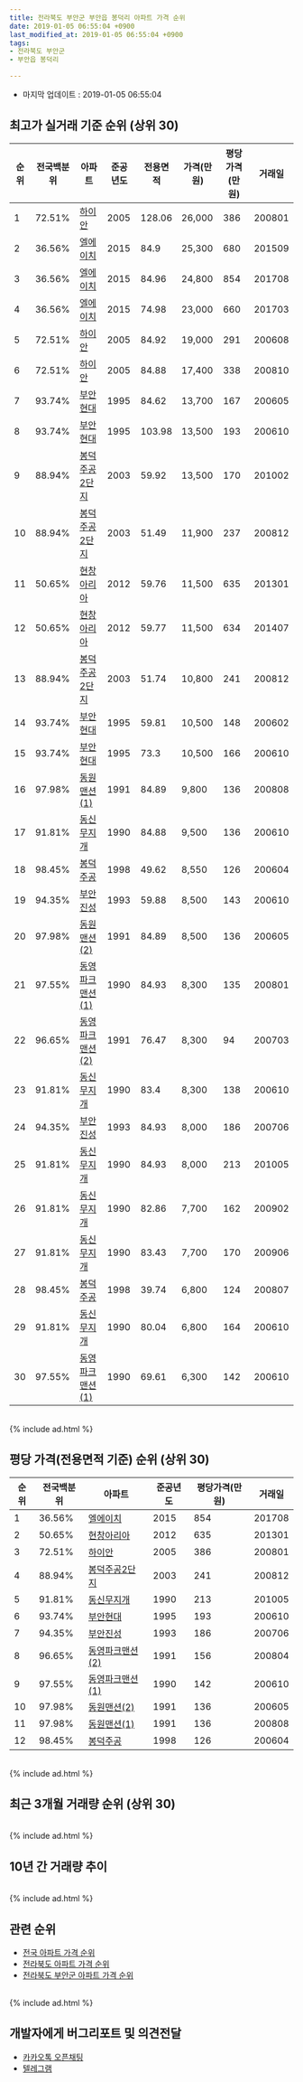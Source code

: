```yaml
---
title: 전라북도 부안군 부안읍 봉덕리 아파트 가격 순위
date: 2019-01-05 06:55:04 +0900
last_modified_at: 2019-01-05 06:55:04 +0900
tags:
- 전라북도 부안군
- 부안읍 봉덕리

---
```


* 마지막 업데이트 : 2019-01-05 06:55:04

## 최고가 실거래 기준 순위 (상위 30)


|순위|전국백분위|아파트|준공년도|전용면적|가격(만원)|평당가격(만원)|거래일|
|---|---|---|---|---|---|---|---|
|1|72.51%|[하이안](https://search.naver.com/search.naver?query=%EC%A0%84%EB%9D%BC%EB%B6%81%EB%8F%84+%EB%B6%80%EC%95%88%EA%B5%B0+%EB%B6%80%EC%95%88%EC%9D%8D+%EB%B4%89%EB%8D%95%EB%A6%AC+%ED%95%98%EC%9D%B4%EC%95%88)|2005|128.06|26,000|386|200801|
|2|36.56%|[엘에이치](https://search.naver.com/search.naver?query=%EC%A0%84%EB%9D%BC%EB%B6%81%EB%8F%84+%EB%B6%80%EC%95%88%EA%B5%B0+%EB%B6%80%EC%95%88%EC%9D%8D+%EB%B4%89%EB%8D%95%EB%A6%AC+%EC%97%98%EC%97%90%EC%9D%B4%EC%B9%98)|2015|84.9|25,300|680|201509|
|3|36.56%|[엘에이치](https://search.naver.com/search.naver?query=%EC%A0%84%EB%9D%BC%EB%B6%81%EB%8F%84+%EB%B6%80%EC%95%88%EA%B5%B0+%EB%B6%80%EC%95%88%EC%9D%8D+%EB%B4%89%EB%8D%95%EB%A6%AC+%EC%97%98%EC%97%90%EC%9D%B4%EC%B9%98)|2015|84.96|24,800|854|201708|
|4|36.56%|[엘에이치](https://search.naver.com/search.naver?query=%EC%A0%84%EB%9D%BC%EB%B6%81%EB%8F%84+%EB%B6%80%EC%95%88%EA%B5%B0+%EB%B6%80%EC%95%88%EC%9D%8D+%EB%B4%89%EB%8D%95%EB%A6%AC+%EC%97%98%EC%97%90%EC%9D%B4%EC%B9%98)|2015|74.98|23,000|660|201703|
|5|72.51%|[하이안](https://search.naver.com/search.naver?query=%EC%A0%84%EB%9D%BC%EB%B6%81%EB%8F%84+%EB%B6%80%EC%95%88%EA%B5%B0+%EB%B6%80%EC%95%88%EC%9D%8D+%EB%B4%89%EB%8D%95%EB%A6%AC+%ED%95%98%EC%9D%B4%EC%95%88)|2005|84.92|19,000|291|200608|
|6|72.51%|[하이안](https://search.naver.com/search.naver?query=%EC%A0%84%EB%9D%BC%EB%B6%81%EB%8F%84+%EB%B6%80%EC%95%88%EA%B5%B0+%EB%B6%80%EC%95%88%EC%9D%8D+%EB%B4%89%EB%8D%95%EB%A6%AC+%ED%95%98%EC%9D%B4%EC%95%88)|2005|84.88|17,400|338|200810|
|7|93.74%|[부안현대](https://search.naver.com/search.naver?query=%EC%A0%84%EB%9D%BC%EB%B6%81%EB%8F%84+%EB%B6%80%EC%95%88%EA%B5%B0+%EB%B6%80%EC%95%88%EC%9D%8D+%EB%B4%89%EB%8D%95%EB%A6%AC+%EB%B6%80%EC%95%88%ED%98%84%EB%8C%80)|1995|84.62|13,700|167|200605|
|8|93.74%|[부안현대](https://search.naver.com/search.naver?query=%EC%A0%84%EB%9D%BC%EB%B6%81%EB%8F%84+%EB%B6%80%EC%95%88%EA%B5%B0+%EB%B6%80%EC%95%88%EC%9D%8D+%EB%B4%89%EB%8D%95%EB%A6%AC+%EB%B6%80%EC%95%88%ED%98%84%EB%8C%80)|1995|103.98|13,500|193|200610|
|9|88.94%|[봉덕주공2단지](https://search.naver.com/search.naver?query=%EC%A0%84%EB%9D%BC%EB%B6%81%EB%8F%84+%EB%B6%80%EC%95%88%EA%B5%B0+%EB%B6%80%EC%95%88%EC%9D%8D+%EB%B4%89%EB%8D%95%EB%A6%AC+%EB%B4%89%EB%8D%95%EC%A3%BC%EA%B3%B52%EB%8B%A8%EC%A7%80)|2003|59.92|13,500|170|201002|
|10|88.94%|[봉덕주공2단지](https://search.naver.com/search.naver?query=%EC%A0%84%EB%9D%BC%EB%B6%81%EB%8F%84+%EB%B6%80%EC%95%88%EA%B5%B0+%EB%B6%80%EC%95%88%EC%9D%8D+%EB%B4%89%EB%8D%95%EB%A6%AC+%EB%B4%89%EB%8D%95%EC%A3%BC%EA%B3%B52%EB%8B%A8%EC%A7%80)|2003|51.49|11,900|237|200812|
|11|50.65%|[현창아리아](https://search.naver.com/search.naver?query=%EC%A0%84%EB%9D%BC%EB%B6%81%EB%8F%84+%EB%B6%80%EC%95%88%EA%B5%B0+%EB%B6%80%EC%95%88%EC%9D%8D+%EB%B4%89%EB%8D%95%EB%A6%AC+%ED%98%84%EC%B0%BD%EC%95%84%EB%A6%AC%EC%95%84)|2012|59.76|11,500|635|201301|
|12|50.65%|[현창아리아](https://search.naver.com/search.naver?query=%EC%A0%84%EB%9D%BC%EB%B6%81%EB%8F%84+%EB%B6%80%EC%95%88%EA%B5%B0+%EB%B6%80%EC%95%88%EC%9D%8D+%EB%B4%89%EB%8D%95%EB%A6%AC+%ED%98%84%EC%B0%BD%EC%95%84%EB%A6%AC%EC%95%84)|2012|59.77|11,500|634|201407|
|13|88.94%|[봉덕주공2단지](https://search.naver.com/search.naver?query=%EC%A0%84%EB%9D%BC%EB%B6%81%EB%8F%84+%EB%B6%80%EC%95%88%EA%B5%B0+%EB%B6%80%EC%95%88%EC%9D%8D+%EB%B4%89%EB%8D%95%EB%A6%AC+%EB%B4%89%EB%8D%95%EC%A3%BC%EA%B3%B52%EB%8B%A8%EC%A7%80)|2003|51.74|10,800|241|200812|
|14|93.74%|[부안현대](https://search.naver.com/search.naver?query=%EC%A0%84%EB%9D%BC%EB%B6%81%EB%8F%84+%EB%B6%80%EC%95%88%EA%B5%B0+%EB%B6%80%EC%95%88%EC%9D%8D+%EB%B4%89%EB%8D%95%EB%A6%AC+%EB%B6%80%EC%95%88%ED%98%84%EB%8C%80)|1995|59.81|10,500|148|200602|
|15|93.74%|[부안현대](https://search.naver.com/search.naver?query=%EC%A0%84%EB%9D%BC%EB%B6%81%EB%8F%84+%EB%B6%80%EC%95%88%EA%B5%B0+%EB%B6%80%EC%95%88%EC%9D%8D+%EB%B4%89%EB%8D%95%EB%A6%AC+%EB%B6%80%EC%95%88%ED%98%84%EB%8C%80)|1995|73.3|10,500|166|200610|
|16|97.98%|[동원맨션(1)](https://search.naver.com/search.naver?query=%EC%A0%84%EB%9D%BC%EB%B6%81%EB%8F%84+%EB%B6%80%EC%95%88%EA%B5%B0+%EB%B6%80%EC%95%88%EC%9D%8D+%EB%B4%89%EB%8D%95%EB%A6%AC+%EB%8F%99%EC%9B%90%EB%A7%A8%EC%85%98%281%29)|1991|84.89|9,800|136|200808|
|17|91.81%|[동신무지개](https://search.naver.com/search.naver?query=%EC%A0%84%EB%9D%BC%EB%B6%81%EB%8F%84+%EB%B6%80%EC%95%88%EA%B5%B0+%EB%B6%80%EC%95%88%EC%9D%8D+%EB%B4%89%EB%8D%95%EB%A6%AC+%EB%8F%99%EC%8B%A0%EB%AC%B4%EC%A7%80%EA%B0%9C)|1990|84.88|9,500|136|200610|
|18|98.45%|[봉덕주공](https://search.naver.com/search.naver?query=%EC%A0%84%EB%9D%BC%EB%B6%81%EB%8F%84+%EB%B6%80%EC%95%88%EA%B5%B0+%EB%B6%80%EC%95%88%EC%9D%8D+%EB%B4%89%EB%8D%95%EB%A6%AC+%EB%B4%89%EB%8D%95%EC%A3%BC%EA%B3%B5)|1998|49.62|8,550|126|200604|
|19|94.35%|[부안진성](https://search.naver.com/search.naver?query=%EC%A0%84%EB%9D%BC%EB%B6%81%EB%8F%84+%EB%B6%80%EC%95%88%EA%B5%B0+%EB%B6%80%EC%95%88%EC%9D%8D+%EB%B4%89%EB%8D%95%EB%A6%AC+%EB%B6%80%EC%95%88%EC%A7%84%EC%84%B1)|1993|59.88|8,500|143|200610|
|20|97.98%|[동원맨션(2)](https://search.naver.com/search.naver?query=%EC%A0%84%EB%9D%BC%EB%B6%81%EB%8F%84+%EB%B6%80%EC%95%88%EA%B5%B0+%EB%B6%80%EC%95%88%EC%9D%8D+%EB%B4%89%EB%8D%95%EB%A6%AC+%EB%8F%99%EC%9B%90%EB%A7%A8%EC%85%98%282%29)|1991|84.89|8,500|136|200605|
|21|97.55%|[동영파크맨션(1)](https://search.naver.com/search.naver?query=%EC%A0%84%EB%9D%BC%EB%B6%81%EB%8F%84+%EB%B6%80%EC%95%88%EA%B5%B0+%EB%B6%80%EC%95%88%EC%9D%8D+%EB%B4%89%EB%8D%95%EB%A6%AC+%EB%8F%99%EC%98%81%ED%8C%8C%ED%81%AC%EB%A7%A8%EC%85%98%281%29)|1990|84.93|8,300|135|200801|
|22|96.65%|[동영파크맨션(2)](https://search.naver.com/search.naver?query=%EC%A0%84%EB%9D%BC%EB%B6%81%EB%8F%84+%EB%B6%80%EC%95%88%EA%B5%B0+%EB%B6%80%EC%95%88%EC%9D%8D+%EB%B4%89%EB%8D%95%EB%A6%AC+%EB%8F%99%EC%98%81%ED%8C%8C%ED%81%AC%EB%A7%A8%EC%85%98%282%29)|1991|76.47|8,300|94|200703|
|23|91.81%|[동신무지개](https://search.naver.com/search.naver?query=%EC%A0%84%EB%9D%BC%EB%B6%81%EB%8F%84+%EB%B6%80%EC%95%88%EA%B5%B0+%EB%B6%80%EC%95%88%EC%9D%8D+%EB%B4%89%EB%8D%95%EB%A6%AC+%EB%8F%99%EC%8B%A0%EB%AC%B4%EC%A7%80%EA%B0%9C)|1990|83.4|8,300|138|200610|
|24|94.35%|[부안진성](https://search.naver.com/search.naver?query=%EC%A0%84%EB%9D%BC%EB%B6%81%EB%8F%84+%EB%B6%80%EC%95%88%EA%B5%B0+%EB%B6%80%EC%95%88%EC%9D%8D+%EB%B4%89%EB%8D%95%EB%A6%AC+%EB%B6%80%EC%95%88%EC%A7%84%EC%84%B1)|1993|84.93|8,000|186|200706|
|25|91.81%|[동신무지개](https://search.naver.com/search.naver?query=%EC%A0%84%EB%9D%BC%EB%B6%81%EB%8F%84+%EB%B6%80%EC%95%88%EA%B5%B0+%EB%B6%80%EC%95%88%EC%9D%8D+%EB%B4%89%EB%8D%95%EB%A6%AC+%EB%8F%99%EC%8B%A0%EB%AC%B4%EC%A7%80%EA%B0%9C)|1990|84.93|8,000|213|201005|
|26|91.81%|[동신무지개](https://search.naver.com/search.naver?query=%EC%A0%84%EB%9D%BC%EB%B6%81%EB%8F%84+%EB%B6%80%EC%95%88%EA%B5%B0+%EB%B6%80%EC%95%88%EC%9D%8D+%EB%B4%89%EB%8D%95%EB%A6%AC+%EB%8F%99%EC%8B%A0%EB%AC%B4%EC%A7%80%EA%B0%9C)|1990|82.86|7,700|162|200902|
|27|91.81%|[동신무지개](https://search.naver.com/search.naver?query=%EC%A0%84%EB%9D%BC%EB%B6%81%EB%8F%84+%EB%B6%80%EC%95%88%EA%B5%B0+%EB%B6%80%EC%95%88%EC%9D%8D+%EB%B4%89%EB%8D%95%EB%A6%AC+%EB%8F%99%EC%8B%A0%EB%AC%B4%EC%A7%80%EA%B0%9C)|1990|83.43|7,700|170|200906|
|28|98.45%|[봉덕주공](https://search.naver.com/search.naver?query=%EC%A0%84%EB%9D%BC%EB%B6%81%EB%8F%84+%EB%B6%80%EC%95%88%EA%B5%B0+%EB%B6%80%EC%95%88%EC%9D%8D+%EB%B4%89%EB%8D%95%EB%A6%AC+%EB%B4%89%EB%8D%95%EC%A3%BC%EA%B3%B5)|1998|39.74|6,800|124|200807|
|29|91.81%|[동신무지개](https://search.naver.com/search.naver?query=%EC%A0%84%EB%9D%BC%EB%B6%81%EB%8F%84+%EB%B6%80%EC%95%88%EA%B5%B0+%EB%B6%80%EC%95%88%EC%9D%8D+%EB%B4%89%EB%8D%95%EB%A6%AC+%EB%8F%99%EC%8B%A0%EB%AC%B4%EC%A7%80%EA%B0%9C)|1990|80.04|6,800|164|200610|
|30|97.55%|[동영파크맨션(1)](https://search.naver.com/search.naver?query=%EC%A0%84%EB%9D%BC%EB%B6%81%EB%8F%84+%EB%B6%80%EC%95%88%EA%B5%B0+%EB%B6%80%EC%95%88%EC%9D%8D+%EB%B4%89%EB%8D%95%EB%A6%AC+%EB%8F%99%EC%98%81%ED%8C%8C%ED%81%AC%EB%A7%A8%EC%85%98%281%29)|1990|69.61|6,300|142|200610|


<br>
{% include ad.html %}
<br>

## 평당 가격(전용면적 기준) 순위 (상위 30)


|순위|전국백분위|아파트|준공년도|평당가격(만원)|거래일|
|---|---|---|---|---|---|
|1|36.56%|[엘에이치](https://search.naver.com/search.naver?query=%EC%A0%84%EB%9D%BC%EB%B6%81%EB%8F%84+%EB%B6%80%EC%95%88%EA%B5%B0+%EB%B6%80%EC%95%88%EC%9D%8D+%EB%B4%89%EB%8D%95%EB%A6%AC+%EC%97%98%EC%97%90%EC%9D%B4%EC%B9%98)|2015|854|201708|
|2|50.65%|[현창아리아](https://search.naver.com/search.naver?query=%EC%A0%84%EB%9D%BC%EB%B6%81%EB%8F%84+%EB%B6%80%EC%95%88%EA%B5%B0+%EB%B6%80%EC%95%88%EC%9D%8D+%EB%B4%89%EB%8D%95%EB%A6%AC+%ED%98%84%EC%B0%BD%EC%95%84%EB%A6%AC%EC%95%84)|2012|635|201301|
|3|72.51%|[하이안](https://search.naver.com/search.naver?query=%EC%A0%84%EB%9D%BC%EB%B6%81%EB%8F%84+%EB%B6%80%EC%95%88%EA%B5%B0+%EB%B6%80%EC%95%88%EC%9D%8D+%EB%B4%89%EB%8D%95%EB%A6%AC+%ED%95%98%EC%9D%B4%EC%95%88)|2005|386|200801|
|4|88.94%|[봉덕주공2단지](https://search.naver.com/search.naver?query=%EC%A0%84%EB%9D%BC%EB%B6%81%EB%8F%84+%EB%B6%80%EC%95%88%EA%B5%B0+%EB%B6%80%EC%95%88%EC%9D%8D+%EB%B4%89%EB%8D%95%EB%A6%AC+%EB%B4%89%EB%8D%95%EC%A3%BC%EA%B3%B52%EB%8B%A8%EC%A7%80)|2003|241|200812|
|5|91.81%|[동신무지개](https://search.naver.com/search.naver?query=%EC%A0%84%EB%9D%BC%EB%B6%81%EB%8F%84+%EB%B6%80%EC%95%88%EA%B5%B0+%EB%B6%80%EC%95%88%EC%9D%8D+%EB%B4%89%EB%8D%95%EB%A6%AC+%EB%8F%99%EC%8B%A0%EB%AC%B4%EC%A7%80%EA%B0%9C)|1990|213|201005|
|6|93.74%|[부안현대](https://search.naver.com/search.naver?query=%EC%A0%84%EB%9D%BC%EB%B6%81%EB%8F%84+%EB%B6%80%EC%95%88%EA%B5%B0+%EB%B6%80%EC%95%88%EC%9D%8D+%EB%B4%89%EB%8D%95%EB%A6%AC+%EB%B6%80%EC%95%88%ED%98%84%EB%8C%80)|1995|193|200610|
|7|94.35%|[부안진성](https://search.naver.com/search.naver?query=%EC%A0%84%EB%9D%BC%EB%B6%81%EB%8F%84+%EB%B6%80%EC%95%88%EA%B5%B0+%EB%B6%80%EC%95%88%EC%9D%8D+%EB%B4%89%EB%8D%95%EB%A6%AC+%EB%B6%80%EC%95%88%EC%A7%84%EC%84%B1)|1993|186|200706|
|8|96.65%|[동영파크맨션(2)](https://search.naver.com/search.naver?query=%EC%A0%84%EB%9D%BC%EB%B6%81%EB%8F%84+%EB%B6%80%EC%95%88%EA%B5%B0+%EB%B6%80%EC%95%88%EC%9D%8D+%EB%B4%89%EB%8D%95%EB%A6%AC+%EB%8F%99%EC%98%81%ED%8C%8C%ED%81%AC%EB%A7%A8%EC%85%98%282%29)|1991|156|200804|
|9|97.55%|[동영파크맨션(1)](https://search.naver.com/search.naver?query=%EC%A0%84%EB%9D%BC%EB%B6%81%EB%8F%84+%EB%B6%80%EC%95%88%EA%B5%B0+%EB%B6%80%EC%95%88%EC%9D%8D+%EB%B4%89%EB%8D%95%EB%A6%AC+%EB%8F%99%EC%98%81%ED%8C%8C%ED%81%AC%EB%A7%A8%EC%85%98%281%29)|1990|142|200610|
|10|97.98%|[동원맨션(2)](https://search.naver.com/search.naver?query=%EC%A0%84%EB%9D%BC%EB%B6%81%EB%8F%84+%EB%B6%80%EC%95%88%EA%B5%B0+%EB%B6%80%EC%95%88%EC%9D%8D+%EB%B4%89%EB%8D%95%EB%A6%AC+%EB%8F%99%EC%9B%90%EB%A7%A8%EC%85%98%282%29)|1991|136|200605|
|11|97.98%|[동원맨션(1)](https://search.naver.com/search.naver?query=%EC%A0%84%EB%9D%BC%EB%B6%81%EB%8F%84+%EB%B6%80%EC%95%88%EA%B5%B0+%EB%B6%80%EC%95%88%EC%9D%8D+%EB%B4%89%EB%8D%95%EB%A6%AC+%EB%8F%99%EC%9B%90%EB%A7%A8%EC%85%98%281%29)|1991|136|200808|
|12|98.45%|[봉덕주공](https://search.naver.com/search.naver?query=%EC%A0%84%EB%9D%BC%EB%B6%81%EB%8F%84+%EB%B6%80%EC%95%88%EA%B5%B0+%EB%B6%80%EC%95%88%EC%9D%8D+%EB%B4%89%EB%8D%95%EB%A6%AC+%EB%B4%89%EB%8D%95%EC%A3%BC%EA%B3%B5)|1998|126|200604|


<br>
{% include ad.html %}
<br>

## 최근 3개월 거래량 순위 (상위 30)


<div style="width:100%;">
    <canvas id="deal_count_ranking" height="250"></canvas>
</div>


<script>
new Chart(document.getElementById("deal_count_ranking"), {
    type: 'horizontalBar',
    data: {
        labels: ['봉덕주공', '봉덕주공2단지', '부안현대', '하이안', '부안진성', '동신무지개'],
        datasets: [{
            label: '실거래 수',
            data: [7, 3, 2, 1, 1, 1],
            borderColor: "rgba(255, 0, 128, 1)",
            backgroundColor: "rgba(255, 0, 128, 0.5)",
            fill: false,
        }]
    },
    options: {
        responsive: true,
        title: {
            display: true,
            text: '최근 3개월 거래량 순위'
        },
        tooltips: {
            mode: 'index',
            intersect: false,
            callbacks: {
                title: function(tooltipItems, data) {
                    return "실거래 수:";
                },
                label: function(tooltipItem, data) {
                    return data.labels[tooltipItem.index] + ": " + tooltipItem.xLabel;
                }
            }
        },
        hover: {
            mode: 'nearest',
            intersect: true
        },
        scales: {
            xAxes: [{
                display: true,
                scaleLabel: {
                    display: true,
                    labelString: '실거래 수'
                },
                ticks: {
                    suggestedMin: 0,
                }
            }],
            yAxes: [{
                display: true,
                ticks: {
                    autoSkip: false,
                    callback: function(value, index, values) {
                        if (value.length > 15)
                            return value.substr(0, 13) + "...";
                        else
                            return value;
                    }
                },
                scaleLabel: {
                    display: false,
                }
            }]
        }
    }
});

</script>


<br>
{% include ad.html %}
<br>

## 10년 간 거래량 추이


<div style="width:100%;">
    <canvas id="deal_progress" height="250"></canvas>
</div>

<script>
new Chart(document.getElementById("deal_progress"), {
    type: 'line',
    data: {
        labels: ['200901','200902','200903','200904','200905','200906','200907','200908','200909','200910','200911','200912','201001','201002','201003','201004','201005','201006','201007','201008','201009','201010','201011','201012','201101','201102','201103','201104','201105','201106','201107','201108','201109','201110','201111','201112','201201','201202','201203','201204','201205','201206','201207','201208','201209','201210','201211','201212','201301','201302','201303','201304','201305','201306','201307','201308','201309','201310','201311','201312','201401','201402','201403','201404','201405','201406','201407','201408','201409','201410','201411','201412','201501','201502','201503','201504','201505','201506','201507','201508','201509','201510','201511','201512','201601','201602','201603','201604','201605','201606','201607','201608','201609','201610','201611','201612','201701','201702','201703','201704','201705','201706','201707','201708','201709','201710','201711','201712','201801','201802','201803','201804','201805','201806','201807','201808','201809','201810','201811','201812','201901'],
        datasets: [{
            label: '실거래 수',
            pointRadius: 1,
            data: [38, 41, 19, 25, 10, 21, 15, 8, 16, 13, 8, 26, 14, 14, 13, 14, 10, 13, 11, 14, 5, 10, 7, 7, 11, 8, 12, 12, 12, 4, 6, 8, 6, 9, 11, 12, 7, 7, 9, 8, 9, 14, 8, 10, 9, 14, 9, 14, 4, 8, 19, 11, 6, 5, 7, 9, 7, 11, 11, 8, 4, 12, 16, 9, 1, 6, 13, 8, 9, 12, 4, 5, 23, 22, 30, 20, 18, 10, 23, 12, 16, 17, 10, 15, 7, 10, 16, 8, 12, 10, 10, 13, 9, 14, 9, 13, 9, 22, 28, 14, 13, 10, 13, 13, 8, 11, 10, 13, 16, 14, 12, 13, 16, 8, 9, 7, 6, 14, 9, 6, 0],
            borderColor: "rgba(255, 201, 14, 1)",
            backgroundColor: "rgba(255, 201, 14, 0.5)",
            fill: true,
        }]
    },
    options: {
        responsive: true,
        title: {
            display: true,
            text: '10년간 거래량 추이'
        },
        tooltips: {
            mode: 'index',
            intersect: false,
        },
        hover: {
            mode: 'nearest',
            intersect: true
        },
        scales: {
            xAxes: [{
                display: true,
                scaleLabel: {
                    display: true,
                    labelString: '년/월'
                }
            }],
            yAxes: [{
                display: true,
                ticks: {
                    suggestedMin: 0,
                },
                scaleLabel: {
                    display: true,
                    labelString: '실거래 수'
                }
            }]
        }
    }
});

</script>


<br>
{% include ad.html %}
<br>

## 관련 순위

- [전국 아파트 가격 순위](https://inasie.github.io/apt-ranking/전국)
- [전라북도 아파트 가격 순위](https://inasie.github.io/apt-ranking/전라북도)
- [전라북도 부안군 아파트 가격 순위](https://inasie.github.io/apt-ranking/전라북도-부안군)


<br>
{% include ad.html %}
<br>

## 개발자에게 버그리포트 및 의견전달

- [카카오톡 오픈채팅](https://open.kakao.com/o/gLJUAP4)
- [텔레그램](https://t.me/inasie)

